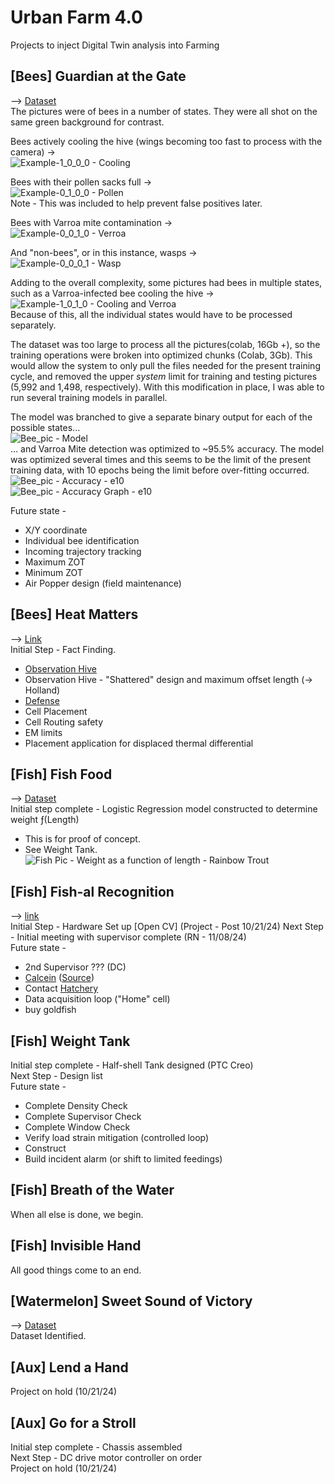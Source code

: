 # Urban Farm 4.0
Projects to inject Digital Twin analysis into Farming

## [Bees] Guardian at the Gate  
--> [Dataset](https://www.tensorflow.org/datasets/catalog/bee_dataset)  
The pictures were of bees in a number of states.  They were all shot on the same green background for contrast.

Bees actively cooling the hive (wings becoming too fast to process with the camera) →  
![Example-1_0_0_0 - Cooling](https://github.com/user-attachments/assets/8c2f5116-2d23-4e86-ac62-c86d1021427b)  
  
Bees with their pollen sacks full →  
![Example-0_1_0_0 - Pollen](https://github.com/user-attachments/assets/462375ea-b976-4219-b953-be1cc66dbd32)  
Note - This was included to help prevent false positives later.

Bees with Varroa mite contamination →  
![Example-0_0_1_0 - Verroa](https://github.com/user-attachments/assets/1951b34c-4714-4fa1-9b82-94b4fa3ddfe7)  
  
And "non-bees", or in this instance, wasps →  
![Example-0_0_0_1 - Wasp](https://github.com/user-attachments/assets/8487b0e0-8b7f-462a-aff7-e8e198b06a3b)

Adding to the overall complexity, some pictures had bees in multiple states, such as a Varroa-infected bee cooling the hive →  
![Example-1_0_1_0 - Cooling and Verroa](https://github.com/user-attachments/assets/556fdd85-1058-425d-94e1-f0b5a9391f84)  
Because of this, all the individual states would have to be processed separately.

The dataset was too large to process all the pictures(colab, 16Gb +), so the training operations were broken into optimized chunks (Colab, 3Gb). This would allow the system to only pull the files needed for the present training cycle, and removed the upper *system* limit for training and testing pictures (5,992 and 1,498, respectively). With this modification in place, I was able to run several training models in parallel.
  
The model was branched to give a separate binary output for each of the possible states...  
![Bee_pic - Model](https://github.com/user-attachments/assets/315ed61c-6156-4995-82b8-a5105a1a3254)  
... and Varroa Mite detection was optimized to ~95.5% accuracy.  The model was optimized several times and this seems to be the limit of the present training data, with 10 epochs being the limit before over-fitting occurred.  
![Bee_pic - Accuracy - e10](https://github.com/user-attachments/assets/c017f03d-cf90-454a-8b60-6237501d5340)  
![Bee_pic - Accuracy Graph - e10](https://github.com/user-attachments/assets/ad295e2a-09d5-4a20-b532-d970154fcbf8)  


Future state -
- X/Y coordinate
- Individual bee identification
- Incoming trajectory tracking
- Maximum ZOT
- Minimum ZOT
- Air Popper design (field maintenance)


## [Bees] Heat Matters  
--> [Link](https://cordis.europa.eu/article/id/443713-a-robotic-system-to-save-the-bees#:~:text=%E2%80%9CThe%20thermal%20sensors%20create%20a,the%20use%20of%20intrusive%20cameras.%20%E2%80%9C)  
Initial Step - Fact Finding.
- [Observation Hive](https://www.sustainability-times.com/sustainable-business/scientists-in-europe-are-arming-queen-bees-with-robots-and-smart-hives-to-save-their-colonies/#:~:text=This%20could%20have%20another%20virtuous,Read%20the%20original%20article.)  
- Observation Hive - "Shattered" design and maximum offset length (→ Holland)
- [Defense](https://scientificbeekeeping.com/a-test-of-thermal-treatment-for-varroa-part-1/)
- Cell Placement
- Cell Routing safety
- EM limits
- Placement application for displaced thermal differential

## [Fish] Fish Food  
--> [Dataset](https://data.cnra.ca.gov/dataset/inland-fisheries-length-weight-ds195)  
Initial step complete - Logistic Regression model constructed to determine weight ƒ(Length)
- This is for proof of concept.
- See Weight Tank.  
![Fish Pic - Weight as a function of length - Rainbow Trout](https://github.com/user-attachments/assets/bbf5432c-faf9-4c5b-9184-62311e0e47ce)  

## [Fish] Fish-al Recognition  
--> [link](https://www.nature.com/articles/s41598-021-96476-4)  
Initial Step - Hardware Set up [Open CV] (Project - Post 10/21/24)
Next Step - Initial meeting with supervisor complete (RN - 11/08/24)  
Future state -
- 2nd Supervisor ??? (DC)
- [Calcein](https://en.wikipedia.org/wiki/Calcein) ([Source](https://www.thermofisher.com/order/catalog/product/C3099))
- Contact [Hatchery](https://nwifc.org/fish-marking-a-better-way-to-dye/)
- Data acquisition loop ("Home" cell)
- buy goldfish

## [Fish] Weight Tank  
Initial step complete - Half-shell Tank designed (PTC Creo)  
Next Step - Design list  
Future state -  
- Complete Density Check
- Complete Supervisor Check
- Complete Window Check
- Verify load strain mitigation (controlled loop)
- Construct
- Build incident alarm (or shift to limited feedings)

## [Fish] Breath of the Water  
When all else is done, we begin.

## [Fish] Invisible Hand
All good things come to an end. 

## [Watermelon] Sweet Sound of Victory 
--> [Dataset](https://ieee-dataport.org/documents/watermelon-appearance-and-knock-correlate-data-sets-sugar-content)  
Dataset Identified.

## [Aux] Lend a Hand  
Project on hold (10/21/24)


## [Aux] Go for a Stroll  
Initial step complete - Chassis assembled  
Next Step - DC drive motor controller on order  
Project on hold (10/21/24) 
